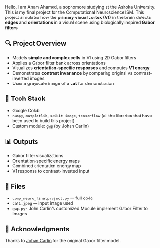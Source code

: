 Hello,
I am Anam Ahamed, a sophomore studying at the Ashoka University.
This is my final project for the Computational Neuroscience ISM.
This project simulates how the **primary visual cortex (V1)** in the brain detects **edges** and **orientations** in a visual scene using biologically inspired **Gabor filters**.

## 🔍 Project Overview

- Models **simple and complex cells** in V1 using 2D Gabor filters
- Applies a Gabor filter bank across orientations
- Visualizes **orientation-specific responses** and computes **V1 energy**
- Demonstrates **contrast invariance** by comparing original vs contrast-inverted images
- Uses a grayscale image of a **cat** for demonstration

## 🧰 Tech Stack

- Google Colab
- `numpy`, `matplotlib`, `scikit-image`, `tensorflow` (all the libraries that have been used to build this project)
- Custom module: [`gwp`](https://www.johancarlin.com/gabor-filter-models-for-visual-neuroscience.html) (by Johan Carlin)


## 📊 Outputs

- Gabor filter visualizations
- Orientation-specific energy maps
- Combined orientation energy map
- V1 response to contrast-inverted input

## 📂 Files

- `comp_neuro_finalproject.py` — full code
- `cat1.jpeg` — input image used
- `gwp.py`- John Carlin's customized Module implement Gabor Filter to Images.

## 🤝 Acknowledgments

Thanks to [Johan Carlin](https://www.johancarlin.com/) for the original Gabor filter model.

